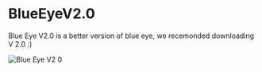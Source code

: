 # BlueEyeV2.0




Blue Eye V2.0 is a better version of blue eye, we recemonded downloading V 2.0 :)



![Blue Eye V2 0](https://user-images.githubusercontent.com/61595428/141612221-bf793069-5195-4fc7-98d3-72d52ae358ad.gif)
